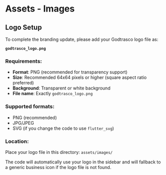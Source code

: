 # Assets - Images

## Logo Setup

To complete the branding update, please add your Godtrasco logo file as:

**`godtrasco_logo.png`**

### Requirements:
- **Format**: PNG (recommended for transparency support)
- **Size**: Recommended 64x64 pixels or higher (square aspect ratio preferred)
- **Background**: Transparent or white background
- **File name**: Exactly `godtrasco_logo.png`

### Supported formats:
- PNG (recommended)
- JPG/JPEG
- SVG (if you change the code to use `flutter_svg`)

### Location:
Place your logo file in this directory: `assets/images/`

The code will automatically use your logo in the sidebar and will fallback to a generic business icon if the logo file is not found.